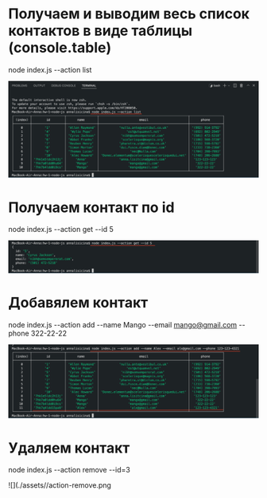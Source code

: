 # Получаем и выводим весь список контактов в виде таблицы (console.table)

node index.js --action list

![](./assets//action-list.png)

# Получаем контакт по id

node index.js --action get --id 5

![](./assets//action-get.png)

# Добавялем контакт

node index.js --action add --name Mango --email mango@gmail.com --phone 322-22-22

![](./assets//action-add.png)

# Удаляем контакт

node index.js --action remove --id=3

![](./assets//action-remove.png
